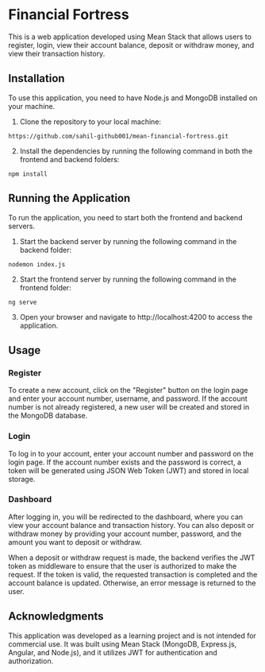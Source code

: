 # Financial Fortress 

This is a web application developed using Mean Stack that allows users to register, login, view their account balance, deposit or withdraw money, and view their transaction history.

## Installation

To use this application, you need to have Node.js and MongoDB installed on your machine.

1. Clone the repository to your local machine:

`https://github.com/sahil-github001/mean-financial-fortress.git`

2. Install the dependencies by running the following command in both the frontend and backend folders:

`npm install`

## Running the Application

To run the application, you need to start both the frontend and backend servers.

1. Start the backend server by running the following command in the backend folder:

`nodemon index.js`

2. Start the frontend server by running the following command in the frontend folder:

`ng serve`

3. Open your browser and navigate to http://localhost:4200 to access the application.

## Usage

### Register

To create a new account, click on the "Register" button on the login page and enter your account number, username, and password. If the account number is not already registered, a new user will be created and stored in the MongoDB database.

### Login

To log in to your account, enter your account number and password on the login page. If the account number exists and the password is correct, a token will be generated using JSON Web Token (JWT) and stored in local storage.

### Dashboard

After logging in, you will be redirected to the dashboard, where you can view your account balance and transaction history. You can also deposit or withdraw money by providing your account number, password, and the amount you want to deposit or withdraw. 

When a deposit or withdraw request is made, the backend verifies the JWT token as middleware to ensure that the user is authorized to make the request. If the token is valid, the requested transaction is completed and the account balance is updated. Otherwise, an error message is returned to the user.


## Acknowledgments

This application was developed as a learning project and is not intended for commercial use. It was built using Mean Stack (MongoDB, Express.js, Angular, and Node.js), and it utilizes JWT for authentication and authorization.
